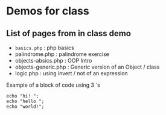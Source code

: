 # Demos for class

## List of pages from in class demo

- `basics.php` : php basics
- palindrome.php : palindrome exercise
- objects-absics.php : OOP Intro
- objects-generic.php : Generic version of an Object / class
- logic.php : using invert / not of an expression

Example of a block of code using 3 `s

```text
echo "hi! ";
echo "hello ";
echo "world!";
```
